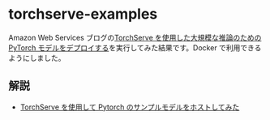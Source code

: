 # torchserve-examples

Amazon Web Services ブログの[TorchServe を使用した大規模な推論のための PyTorch モデルをデプロイする](https://aws.amazon.com/jp/blogs/news/deploying-pytorch-models-for-inference-at-scale-using-torchserve/)を実行してみた結果です。Docker で利用できるようにしました。

## 解説

- [TorchServe を使用して Pytorch のサンプルモデルをホストしてみた](https://qiita.com/ground0state/items/686bf235bd684f11a1d2)
